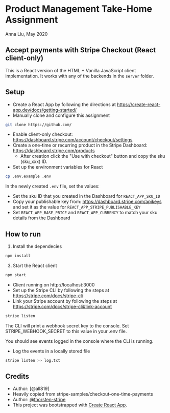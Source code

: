 # Product Management Take-Home Assignment 
Anna Liu, May 2020

## Accept payments with Stripe Checkout (React client-only)

This is a React version of the HTML + Vanilla JavaScript client implementation. It works with any of the backends in the `server` folder.

## Setup

- Create a React App by following the directions at https://create-react-app.dev/docs/getting-started/
- Manually clone and configure this assignment 

```bash
git clone https://github.com/
```

- Enable client-only checkout: https://dashboard.stripe.com/account/checkout/settings
- Create a one-time or recurring product in the Stripe Dashboard: https://dashboard.stripe.com/products
  - After creation click the "Use with checkout" button and copy the sku (sku_xxx) ID.
- Set up the environment variables for React

```bash
cp .env.example .env
```

In the newly created `.env` file, set the values:

- Set the sku ID that you created in the Dashboard for `REACT_APP_SKU_ID`
- Copy your publishable key from: https://dashboard.stripe.com/apikeys and set it as the value for `REACT_APP_STRIPE_PUBLISHABLE_KEY`
- Set `REACT_APP_BASE_PRICE` and `REACT_APP_CURRENCY` to match your sku details from the Dashboard

## How to run

1. Install the dependecies

```bash
npm install
```

3. Start the React client

```bash
npm start
```

- Client running on http://localhost:3000
- Set up the Stripe CLI by following the steps at https://stripe.com/docs/stripe-cli
- Link your Stripe account by following the steps at https://stripe.com/docs/stripe-cli#link-account

```bash
stripe listen
```

The CLI will print a webhook secret key to the console. Set STRIPE_WEBHOOK_SECRET to this value in your .env file.

You should see events logged in the console where the CLI is running.
- Log the events in a locally stored file

```bash
stripe listen >> log.txt
```

## Credits

- Author: [@all819]
- Heavily copied from stripe-samples/checkout-one-time-payments
- Author: [@thorsten-stripe](https://twitter.com/thorwebdev)
- This project was bootstrapped with [Create React App](https://github.com/facebook/create-react-app).
